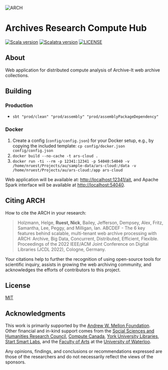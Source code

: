 
![ARCH](https://user-images.githubusercontent.com/218561/160126144-2163c931-a8d4-49db-a3c0-cc5a6b4d8e0f.png)

# Archives Research Compute Hub

[![Scala version](https://img.shields.io/badge/Scala%20version-2.12.8-blue)](https://scala-lang.org/)
[![Scalatra version](https://img.shields.io/badge/Scalatra%20version-2.5.4-blue)](https://scalatra.org/)
[![LICENSE](https://img.shields.io/badge/license-MIT-blue.svg?style=flat-square)](./LICENSE)

## About

Web application for distributed compute analysis of Archive-It web archive collections.

## Building

### Production

* `sbt "prod/clean" "prod/assembly" "prod/assemblyPackageDependency"`

### Docker

1. Create a config (`config/config.json`) for your Docker setup, e.g., by copying the included template: `cp config/docker.json config/config.json`
2. `docker build --no-cache -t ars-cloud .`
3. `docker run -ti --rm -p 12341:12341 -p 54040:54040 -v /home/nruest/Projects/au/sample-data/ars-cloud:/data -v /home/nruest/Projects/au/ars-cloud:/app ars-cloud`

Web application will be available at: [http://localhost:12341/ait](http://localhost:12341/ait), and Apache Spark interface will be available at [http://localhost:54040](http://localhost:54040).

## Citing ARCH

How to cite the ARCH in your research:

> Holzmann, Helge, **Ruest, Nick**, Bailey, Jefferson, Dempsey, Alex, Fritz, Samantha, Lee, Peggy, and Milligan, Ian. ABCDEF - The 6 key features behind scalable, multi-tenant web archive processing with ARCH: Archive, Big Data, Concurrent, Distributed, Efficient, Flexible. Proceedings of the 2022 IEEE/ACM Joint Conference on Digital Libraries (JCDL 2022), Cologne, Germany.

Your citations help to further the recognition of using open-source tools for scientific inquiry, assists in growing the web archiving community, and acknowledges the efforts of contributors to this project.

## License

[MIT](/LICENSE)

## Acknowledgments

This work is primarily supported by the [Andrew W. Mellon Foundation](https://mellon.org/). Other financial and in-kind support comes from the [Social Sciences and Humanities Research Council](http://www.sshrc-crsh.gc.ca/), [Compute Canada](https://www.computecanada.ca/), [York University Libraries](https://www.library.yorku.ca/web/), [Start Smart Labs](http://www.startsmartlabs.com/), and the [Faculty of Arts](https://uwaterloo.ca/arts/) at the [University of Waterloo](https://uwaterloo.ca/).

Any opinions, findings, and conclusions or recommendations expressed are those of the researchers and do not necessarily reflect the views of the sponsors.
